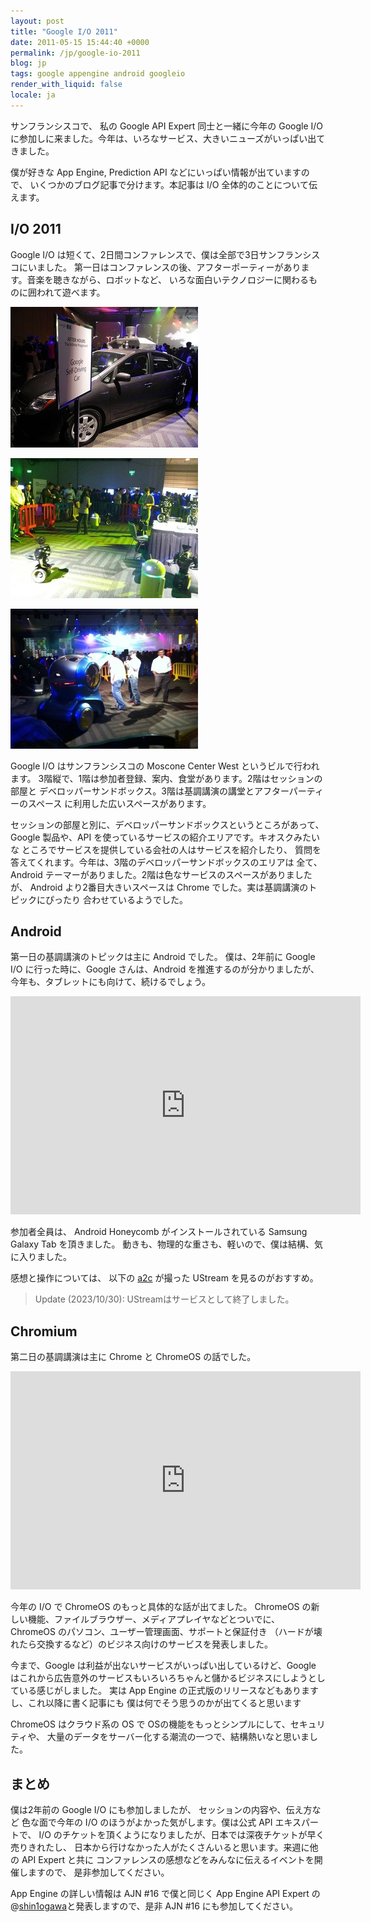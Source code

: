 ```yaml
---
layout: post
title: "Google I/O 2011"
date: 2011-05-15 15:44:40 +0000
permalink: /jp/google-io-2011
blog: jp
tags: google appengine android googleio
render_with_liquid: false
locale: ja
---
```


サンフランシスコで、 私の Google API Expert 同士と一緒に今年の Google I/O
に参加しに来ました。今年は、いろなサービス、大きいニューズがいっぱい出てきました。

僕が好きな App Engine, Prediction API などにいっぱい情報が出ていますので、
いくつかのブログ記事で分けます。本記事は I/O 全体的のことについて伝えます。

## I/O 2011

Google I/O は短くて、2日間コンファレンスで、僕は全部で3日サンフランシスコにいました。
第一日はコンファレンスの後、アフターポーティーがあります。音楽を聴きながら、ロボットなど、
いろな面白いテクノロジーに関わるものに囲われて遊べます。

![Car](/assets/images/657/car_small.jpg)

![Robots](/assets/images/657/robots_small.jpg)

![Pod](/assets/images/657/pod_small.jpg)

Google I/O はサンフランシスコの Moscone Center West というビルで行われます。
3階縦で、1階は参加者登録、案内、食堂があります。2階はセッションの部屋と
デベロッパーサンドボックス。3階は基調講演の講堂とアフターパーティーのスペース
に利用した広いスペースがあります。

セッションの部屋と別に、デベロッパーサンドボックスというところがあって、
Google 製品や、API を使っているサービスの紹介エリアです。キオスクみたいな
ところでサービスを提供している会社の人はサービスを紹介したり、
質問を答えてくれます。今年は、3階のデベロッパーサンドボックスのエリアは
全て、Android テーマーがありました。2階は色なサービスのスペースがありましたが、
Android より2番目大きいスペースは Chrome でした。実は基調講演のトピックにぴったり
合わせているようでした。

## Android

第一日の基調講演のトピックは主に Android でした。 僕は、2年前に Google I/O
に行った時に、Google さんは、Android を推進するのが分かりましたが、
今年も、タブレットにも向けて、続けるでしょう。

<iframe width="560" height="349" src="http://www.youtube.com/embed/OxzucwjFEEs" frameborder="0" allowfullscreen></iframe>

参加者全員は、 Android Honeycomb がインストールされている Samsung Galaxy Tab
を頂きました。 動きも、物理的な重さも、軽いので、僕は結構、気に入りました。

感想と操作については、 以下の <a href="http://twitter.com/atusi">a2c</a> が撮った UStream を見るのがおすすめ。

> Update (2023/10/30): UStreamはサービスとして終了しました。

## Chromium

第二日の基調講演は主に Chrome と ChromeOS の話でした。

<iframe width="560" height="349" src="http://www.youtube.com/embed/MiYND_zvIc0" frameborder="0" allowfullscreen></iframe>

今年の I/O で ChromeOS のもっと具体的な話が出てました。 ChromeOS
の新しい機能、ファイルブラウザー、メディアプレイヤなどとついでに、
ChromeOS のパソコン、ユーザー管理画面、サポートと保証付き
（ハードが壊れたら交換するなど）のビジネス向けのサービスを発表しました。

今まで、Google は利益が出ないサービスがいっぱい出しているけど、Google
はこれから広告意外のサービスもいろいろちゃんと儲かるビジネスにしようとしている感じがしました。
実は App Engine の正式版のリリースなどもありますし、これ以降に書く記事にも
僕は何でそう思うのかが出てくると思います

ChromeOS はクラウド系の OS で OSの機能をもっとシンプルにして、セキュリティや、
大量のデータをサーバー化する潮流の一つで、結構熱いなと思いました。

## まとめ

僕は2年前の Google I/O にも参加しましたが、 セッションの内容や、伝え方など
色な面で今年の I/O のほうがよかった気がします。僕は公式 API エキスパートで、
I/O のチケットを頂くようになりましたが、日本では深夜チケットが早く売りきれたし、
日本から行けなかった人がたくさんいると思います。来週に他の API Expert と共に
コンファレンスの感想などをみんなに伝えるイベントを開催しますので、
是非参加してください。

App Engine の詳しい情報は AJN #16 で僕と同じく App Engine API Expert の
@[shin1ogawa](http://twitter.com/shin1ogawa)と発表しますので、是非 AJN #16
にも参加してください。
